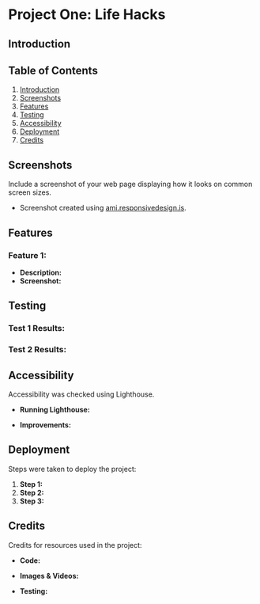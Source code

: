 # Project One: Life Hacks

## Introduction


## Table of Contents

1. [Introduction](#introduction)
2. [Screenshots](#screenshots)
3. [Features](#features)
4. [Testing](#testing)
5. [Accessibility](#accessibility)
6. [Deployment](#deployment)
7. [Credits](#credits)

## Screenshots

Include a screenshot of your web page displaying how it looks on common screen sizes.
- Screenshot created using [ami.responsivedesign.is](https://ami.responsivedesign.is/).

## Features

### Feature 1: 
- **Description:**
- **Screenshot:**

## Testing

### Test 1 Results:


### Test 2 Results:

## Accessibility

Accessibility was checked using Lighthouse.

- **Running Lighthouse:** 
  
- **Improvements:** 

## Deployment

Steps were taken to deploy the project:

1. **Step 1:**
2. **Step 2:**
3. **Step 3:**
   

## Credits

Credits for resources used in the project:

- **Code:**

  
- **Images & Videos:**


- **Testing:**
